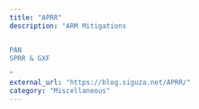 ```yaml
---
title: "APRR"
description: "ARM Mitigations


PAN
SPRR & GXF

"
external_url: "https://blog.siguza.net/APRR/"
category: "Miscellaneous"
---
```

